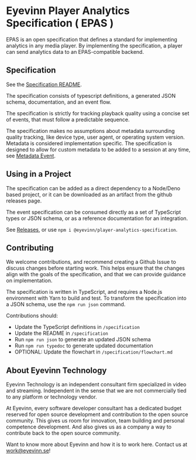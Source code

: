 # Eyevinn Player Analytics Specification ( EPAS )

EPAS is an open specification that defines a standard for implementing analytics in any media player. By implementing the specification, a player can send analytics data to an EPAS-compatible backend.

## Specification

See the [Specification README](specification/README.md).

The specification consists of typescript definitions, a generated JSON schema, documentation, and an event flow.

The specification is strictly for tracking playback quality using a concise set of events, that must follow a predictable sequence.

The specification makes no assumptions about metadata surrounding quality tracking, like device type, user agent, or operating system version. Metadata is considered implementation specific. The specification is designed to allow for custom metadata to be added to a session at any time, see [Metadata Event](specification/README.md#metadata).

## Using in a Project

The specification can be added as a direct dependency to a Node/Deno based project, or it can be downloaded as an artifact from the github releases page.

The event specification can be consumed directly as a set of TypeScript types or JSON schema, or as a reference documentation for an integration.

See [Releases](https://github.com/Eyevinn/player-analytics-specification/releases), or use `npm i @eyevinn/player-analytics-specification`.

## Contributing

We welcome contributions, and recommend creating a Github Issue to discuss changes before starting work. This helps ensure that the changes align with the goals of the specification, and that we can provide guidance on implementation.

The specification is written in TypeScript, and requires a Node.js environment with Yarn to build and test. To transform the specification into a JSON schema, use the `npm run json` command.

Contributions should:

- Update the TypeScript definitions in `/specification`
- Update the README in `/specification`
- Run `npm run json` to generate an updated JSON schema
- Run `npm run typedoc` to generate updated documentation
- OPTIONAL: Update the flowchart in `/specification/flowchart.md`

## About Eyevinn Technology

Eyevinn Technology is an independent consultant firm specialized in video and streaming. Independent in the sense that we are not commercially tied to any platform or technology vendor.

At Eyevinn, every software developer consultant has a dedicated budget reserved for open source development and contribution to the open source community. This gives us room for innovation, team building and personal competence development. And also gives us as a company a way to contribute back to the open source community.

Want to know more about Eyevinn and how it is to work here. Contact us at work@eyevinn.se!
